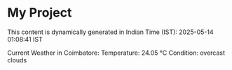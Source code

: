 # My Project

This content is dynamically generated in Indian Time (IST): 2025-05-14 01:08:41 IST


Current Weather in Coimbatore:
Temperature: 24.05 °C
Condition: overcast clouds
